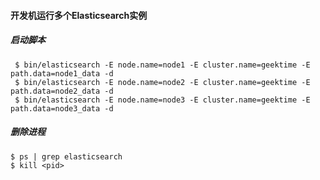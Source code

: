
#### 开发机运行多个Elasticsearch实例

##### 启动脚本
```shell
 $ bin/elasticsearch -E node.name=node1 -E cluster.name=geektime -E path.data=node1_data -d
 $ bin/elasticsearch -E node.name=node2 -E cluster.name=geektime -E path.data=node2_data -d
 $ bin/elasticsearch -E node.name=node3 -E cluster.name=geektime -E path.data=node3_data -d
```

##### 删除进程

```shell
$ ps | grep elasticsearch
$ kill <pid>
```